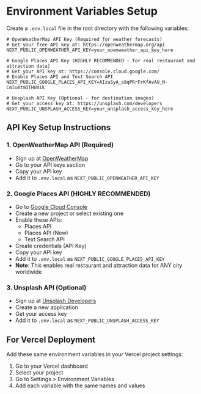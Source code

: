 # Environment Variables Setup

Create a `.env.local` file in the root directory with the following variables:

```env
# OpenWeatherMap API Key (Required for weather forecasts)
# Get your free API key at: https://openweathermap.org/api
NEXT_PUBLIC_OPENWEATHER_API_KEY=your_openweather_api_key_here

# Google Places API Key (HIGHLY RECOMMENDED - for real restaurant and attraction data)
# Get your API key at: https://console.cloud.google.com/
# Enable Places API and Text Search API
NEXT_PUBLIC_GOOGLE_PLACES_API_KEY=AIzaSyA_s8qPRrFrKfAvAU_N-CmIumtmDTHUmik

# Unsplash API Key (Optional - for destination images)
# Get your access key at: https://unsplash.com/developers
NEXT_PUBLIC_UNSPLASH_ACCESS_KEY=your_unsplash_access_key_here
```

## API Key Setup Instructions

### 1. OpenWeatherMap API (Required)
- Sign up at [OpenWeatherMap](https://openweathermap.org/api)
- Go to your API keys section
- Copy your API key
- Add it to `.env.local` as `NEXT_PUBLIC_OPENWEATHER_API_KEY`

### 2. Google Places API (HIGHLY RECOMMENDED)
- Go to [Google Cloud Console](https://console.cloud.google.com/)
- Create a new project or select existing one
- Enable these APIs:
  - Places API
  - Places API (New)
  - Text Search API
- Create credentials (API Key)
- Copy your API key
- Add it to `.env.local` as `NEXT_PUBLIC_GOOGLE_PLACES_API_KEY`
- **Note**: This enables real restaurant and attraction data for ANY city worldwide

### 3. Unsplash API (Optional)
- Sign up at [Unsplash Developers](https://unsplash.com/developers)
- Create a new application
- Get your access key
- Add it to `.env.local` as `NEXT_PUBLIC_UNSPLASH_ACCESS_KEY`

## For Vercel Deployment

Add these same environment variables in your Vercel project settings:
1. Go to your Vercel dashboard
2. Select your project
3. Go to Settings > Environment Variables
4. Add each variable with the same names and values
